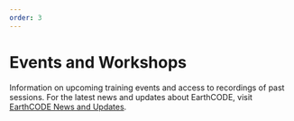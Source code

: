 ```yaml
---
order: 3
---
```

# Events and Workshops

Information on upcoming training events and access to recordings of past sessions.
For the latest news and updates about EarthCODE, visit [EarthCODE News and Updates](https://earthcode.esa.int/#latest-news-updates).
